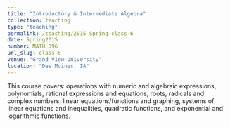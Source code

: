 ```yaml
---
title: "Introductory & Intermediate Algebra"
collection: teaching
type: "teaching"
permalink: /teaching/2015-Spring-class-6
date: Spring2015
number: MATH 096
url_slug: class-6
venue: "Grand View University"
location: "Des Moines, IA"
---
```


This course covers: operations with numeric and algebraic expressions, polynomials, rational expressions and equations, roots, radicals and complex numbers, linear equations/functions and graphing, systems of linear equations and inequalities, quadratic functions, and exponential and logarithmic functions.
